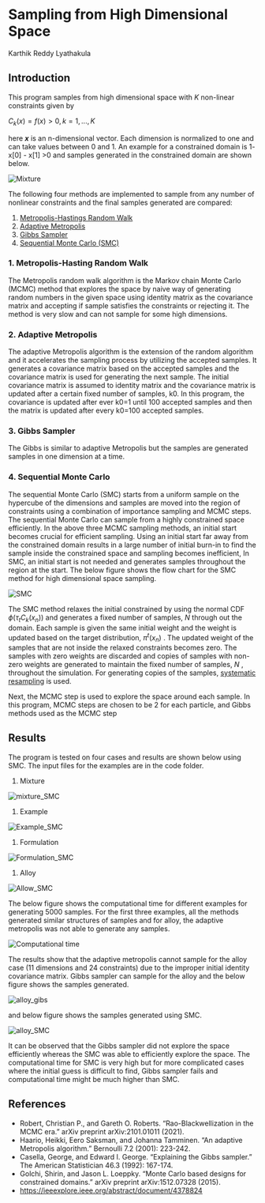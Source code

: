 Sampling from High Dimensional Space
================
Karthik Reddy Lyathakula

## Introduction

This program samples from high dimensional space with *K* non-linear
constraints given by

*C*<sub>*k*</sub>(*x*) = *f*(*x*) &gt; 0, *k* = 1, ..., *K*

here ***x*** is an n-dimensional vector. Each dimension is normalized to
one and can take values between 0 and 1. An example for a constrained
domain is 1- x\[0\] - x\[1\] &gt;0 and samples generated in the
constrained domain are shown below.

![Mixture](results/mixture_AdaptiveMetropolis.png)

The following four methods are implemented to sample from any number of
nonlinear constraints and the final samples generated are compared:

1.  [Metropolis-Hastings Random
    Walk](https://arxiv.org/pdf/1504.01896.pdf)
2.  [Adaptive
    Metropolis](https://projecteuclid.org/journals/bernoulli/volume-7/issue-2/An-adaptive-Metropolis-algorithm/bj/1080222083.full)
3.  [Gibbs
    Sampler](https://www.tandfonline.com/doi/abs/10.1080/00031305.1992.10475878)
4.  [Sequential Monte Carlo (SMC)](https://arxiv.org/abs/1512.07328)

### 1. Metropolis-Hasting Random Walk

The Metropolis random walk algorithm is the Markov chain Monte Carlo
(MCMC) method that explores the space by naive way of generating random
numbers in the given space using identity matrix as the covariance
matrix and accepting if sample satisfies the constraints or rejecting
it. The method is very slow and can not sample for some high dimensions.

### 2. Adaptive Metropolis

The adaptive Metropolis algorithm is the extension of the random
algorithm and it accelerates the sampling process by utilizing the
accepted samples. It generates a covariance matrix based on the accepted
samples and the covariance matrix is used for generating the next
sample. The initial covariance matrix is assumed to identity matrix and
the covariance matrix is updated after a certain fixed number of
samples, k0. In this program, the covariance is updated after ever k0=1
until 100 accepted samples and then the matrix is updated after every
k0=100 accepted samples.

### 3. Gibbs Sampler

The Gibbs is similar to adaptive Metropolis but the samples are
generated samples in one dimension at a time.

### 4. Sequential Monte Carlo

The sequential Monte Carlo (SMC) starts from a uniform sample on the
hypercube of the dimensions and samples are moved into the region of
constraints using a combination of importance sampling and MCMC steps.
The sequential Monte Carlo can sample from a highly constrained space
efficiently. In the above three MCMC sampling methods, an initial start
becomes crucial for efficient sampling. Using an initial start far away
from the constrained domain results in a large number of initial burn-in
to find the sample inside the constrained space and sampling becomes
inefficient, In SMC, an initial start is not needed and generates
samples throughout the region at the start. The below figure shows the
flow chart for the SMC method for high dimensional space sampling.

![SMC](results/SMC_flowchart.png)

The SMC method relaxes the initial constrained by using the normal CDF
*ϕ*(*τ*<sub>*t*</sub>*C*<sub>*k*</sub>(*x*<sub>*n*</sub>))
and generates a fixed number of samples,
*N*
through out the domain. Each sample is given the same initial weight and
the weight is updated based on the target distribution,
*π*<sup>*t*</sup>(*x*<sub>*n*</sub>)
. The updated weight of the samples that are not inside the relaxed
constraints becomes zero. The samples with zero weights are discarded
and copies of samples with non-zero weights are generated to maintain
the fixed number of samples,
*N*
, throughout the simulation. For generating copies of the samples,
[systematic
resampling](https://ieeexplore.ieee.org/abstract/document/4378824) is
used.

Next, the MCMC step is used to explore the space around each sample. In
this program, MCMC steps are chosen to be 2 for each particle, and Gibbs
methods used as the MCMC step

## Results

The program is tested on four cases and results are shown below using
SMC. The input files for the examples are in the code folder.

1.  Mixture

![mixture\_SMC](results/mixture_SMC.png)

1.  Example

![Example\_SMC](results/example_SMC.png)

1.  Formulation

![Formulation\_SMC](results/formulation_SMC.png)

1.  Alloy

![Allow\_SMC](results/Alloy_SMC.png)

The below figure shows the computational time for different examples for
generating 5000 samples. For the first three examples, all the methods
generated similar structures of samples and for alloy, the adaptive
metropolis was not able to generate any samples.

![Computational time](results/computational_time.png)

The results show that the adaptive metropolis cannot sample for the
alloy case (11 dimensions and 24 constraints) due to the improper
initial identity covariance matrix. Gibbs sampler can sample for the
alloy and the below figure shows the samples generated.

![alloy\_gibs](results/alloy_Gibbs.png)

and below figure shows the samples generated using SMC.

![alloy\_SMC](results/alloy_SMC.png)

It can be observed that the Gibbs sampler did not explore the space
efficiently whereas the SMC was able to efficiently explore the space.
The computational time for SMC is very high but for more complicated
cases where the initial guess is difficult to find, Gibbs sampler fails
and computational time might be much higher than SMC.

## References

-   Robert, Christian P., and Gareth O. Roberts. “Rao-Blackwellization
    in the MCMC era.” arXiv preprint arXiv:2101.01011 (2021).
-   Haario, Heikki, Eero Saksman, and Johanna Tamminen. “An adaptive
    Metropolis algorithm.” Bernoulli 7.2 (2001): 223-242.
-   Casella, George, and Edward I. George. “Explaining the Gibbs
    sampler.” The American Statistician 46.3 (1992): 167-174.
-   Golchi, Shirin, and Jason L. Loeppky. “Monte Carlo based designs for
    constrained domains.” arXiv preprint arXiv:1512.07328 (2015).
-   <https://ieeexplore.ieee.org/abstract/document/4378824>
